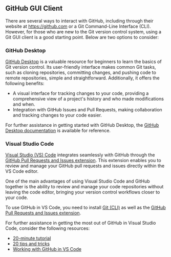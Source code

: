 ## GitHub GUI Client

There are several ways to interact with GitHub, including through their website at https://github.com or a Git Command-Line Interface (CLI). However, for those who are new to the Git version control system, using a Git GUI client is a good starting point. Below are two options to consider:

### GitHub Desktop

[GitHub Desktop](https://desktop.github.com) is a valuable resource for beginners to learn the basics of Git version control. Its user-friendly interface makes common Git tasks, such as cloning repositories, committing changes, and pushing code to remote repositories, simple and straightforward. Additionally, it offers the following benefits:

- A visual interface for tracking changes to your code, providing a comprehensive view of a project's history and who made modifications and when.
- Integration with GitHub Issues and Pull Requests, making collaboration and tracking changes to your code easier.

For further assistance in getting started with GitHub Desktop, the [GitHub Desktop documentation](https://docs.github.com/en/desktop) is available for reference.

### Visual Studio Code

[Visual Studio (VS) Code](https://code.visualstudio.com) integrates seamlessly with GitHub through the [GitHub Pull Requests and Issues extension](https://marketplace.visualstudio.com/items?itemName=GitHub.vscode-pull-request-github). This extension enables you to review and manage your GitHub pull requests and issues directly within the VS Code editor.

One of the main advantages of using Visual Studio Code and GitHub together is the ability to review and manage your code repositories without leaving the code editor, bringing your version control workflows closer to your code.

To use GitHub in VS Code, you need to install [Git (CLI)](https://git-scm.com/downloads) as well as the [GitHub Pull Requests and Issues extension](https://marketplace.visualstudio.com/items?itemName=GitHub.vscode-pull-request-github).

For further assistance in getting the most out of GitHub in Visual Studio Code, consider the following resources:

- [20-minute tutorial](https://learn.microsoft.com/en-us/training/modules/introduction-to-github-visual-studio-code/)
- [20 tips and tricks](https://vscode.github.com)
- [Working with GitHub in VS Code](https://code.visualstudio.com/docs/sourcecontrol/github)







